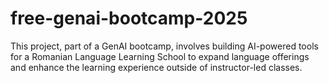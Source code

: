 # free-genai-bootcamp-2025
This project, part of a GenAI bootcamp, involves building AI-powered tools for a Romanian Language Learning School to expand language offerings and enhance the learning experience outside of instructor-led classes.

